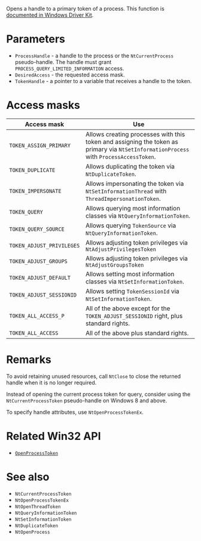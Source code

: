 Opens a handle to a primary token of a process. This function is [documented in Windows Driver Kit](https://learn.microsoft.com/en-us/windows-hardware/drivers/ddi/ntifs/nf-ntifs-ntopenprocesstoken).

# Parameters
 - `ProcessHandle` - a handle to the process or the `NtCurrentProcess` pseudo-handle. The handle must grant `PROCESS_QUERY_LIMITED_INFORMATION` access.
 - `DesiredAccess` - the requested access mask.
 - `TokenHandle` - a pointer to a variable that receives a handle to the token.

# Access masks

Access mask               | Use
------------------------- | -----
`TOKEN_ASSIGN_PRIMARY`    | Allows creating processes with this token and assigning the token as primary via `NtSetInformationProcess` with `ProcessAccessToken`.
`TOKEN_DUPLICATE`         | Allows duplicating the token via `NtDuplicateToken`.
`TOKEN_IMPERSONATE`       | Allows impersonating the token via `NtSetInformationThread` with `ThreadImpersonationToken`.
`TOKEN_QUERY`             | Allows querying most information classes via `NtQueryInformationToken`.
`TOKEN_QUERY_SOURCE`      | Allows querying `TokenSource` via `NtQueryInformationToken`.
`TOKEN_ADJUST_PRIVILEGES` | Allows adjusting token privileges via `NtAdjustPrivilegesToken`
`TOKEN_ADJUST_GROUPS`     | Allows adjusting token privileges via `NtAdjustGroupsToken`
`TOKEN_ADJUST_DEFAULT`    | Allows setting most information classes via `NtSetInformationToken`.
`TOKEN_ADJUST_SESSIONID`  | Allows setting `TokenSessionId` via `NtSetInformationToken`.
`TOKEN_ALL_ACCESS_P`      | All of the above except for the `TOKEN_ADJUST_SESSIONID` right, plus standard rights.
`TOKEN_ALL_ACCESS`        | All of the above plus standard rights.

# Remarks
To avoid retaining unused resources, call `NtClose` to close the returned handle when it is no longer required.

Instead of opening the current process token for query, consider using the `NtCurrentProcessToken` pseudo-handle on Windows 8 and above.

To specify handle attributes, use `NtOpenProcessTokenEx`.

# Related Win32 API
 - [`OpenProcessToken`](https://learn.microsoft.com/en-us/windows/win32/api/processthreadsapi/nf-processthreadsapi-openprocesstoken)

# See also
 - `NtCurrentProcessToken`
 - `NtOpenProcessTokenEx`
 - `NtOpenThreadToken`
 - `NtQueryInformationToken`
 - `NtSetInformationToken`
 - `NtDuplicateToken`
 - `NtOpenProcess`
